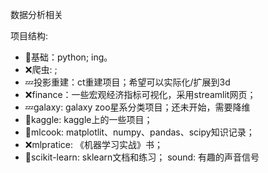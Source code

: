 数据分析相关

项目结构:
- 🚧基础：python; ing。
- ❌爬虫: ; 
- 💤投影重建：ct重建项目；希望可以实际化/扩展到3d
- ❌finance：一些宏观经济指标可视化，采用streamlit网页；
- 💤galaxy: galaxy zoo星系分类项目；还未开始，需要降维
- 🚧kaggle: kaggle上的一些项目；
- 🚧mlcook: matplotlit、numpy、pandas、scipy知识记录；
- ❌mlpratice: 《机器学习实战》书；
- 🚧scikit-learn: sklearn文档和练习；
sound: 有趣的声音信号